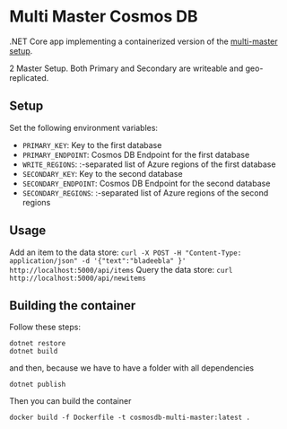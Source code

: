 # Multi Master Cosmos DB

.NET Core app implementing a containerized version of the [multi-master setup](https://docs.microsoft.com/en-us/azure/cosmos-db/multi-region-writers).

2 Master Setup. Both Primary and Secondary are writeable and geo-replicated.

## Setup
Set the following environment variables:
- `PRIMARY_KEY`: Key to the first database
- `PRIMARY_ENDPOINT`: Cosmos DB Endpoint for the first database
- `WRITE_REGIONS`: :-separated list of Azure regions of the first database
- `SECONDARY_KEY`: Key to the second database
- `SECONDARY_ENDPOINT`: Cosmos DB Endpoint for the second database
- `SECONDARY_REGIONS`: :-separated list of Azure regions of the second regions

## Usage
Add an item to the data store: `curl -X POST -H "Content-Type: application/json" -d '{"text":"bladeebla" }' http://localhost:5000/api/items`
Query the data store: `curl http://localhost:5000/api/newitems`

## Building the container
Follow these steps:

```
dotnet restore
dotnet build
```

and then, because we have to have a folder with all dependencies

```
dotnet publish
```

Then you can build the container

```
docker build -f Dockerfile -t cosmosdb-multi-master:latest .
```
